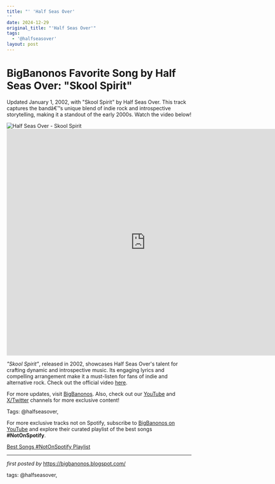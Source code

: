 ```yaml
---
title: "' 'Half Seas Over'
'"
date: 2024-12-29
original_title: "'Half Seas Over'"
tags:
  - '@halfseasover'
layout: post
---
```

<!-- Title of the Post -->
<h1 >BigBanonos Favorite Song by Half Seas Over: "Skool Spirit"</h1> <!-- Introductory Text -->
<p >Updated January 1, 2002, with "Skool Spirit" by Half Seas Over. This track captures the bandâ€™s unique blend of indie rock and introspective storytelling, making it a standout of the early 2000s. Watch the video below!</p> <!-- Featured Image -->
<div > <img src="https://i.scdn.co/image/ab67616d0000b2730e481cba7998848aa280da8e" alt="Half Seas Over - Skool Spirit" />
</div> <!-- YouTube Video Embed -->
<div > <iframe width="755" height="618" src="https://www.youtube.com/embed/NtGULjd9opA" title="Half-Seas-Over - "Skool Spirit" Music Video" frameborder="0" allow="accelerometer; autoplay; clipboard-write; encrypted-media; gyroscope; picture-in-picture; web-share" referrerpolicy="strict-origin-when-cross-origin" allowfullscreen></iframe>
</div> <!-- Song Information -->
<div > <p><em>"Skool Spirit"</em>, released in 2002, showcases Half Seas Over's talent for crafting dynamic and introspective music. Its engaging lyrics and compelling arrangement make it a must-listen for fans of indie and alternative rock. Check out the official video <a href="https://youtu.be/NtGULjd9opA" target="_blank">here</a>.</p>
</div> <!-- Footer Links -->
<div > <p>For more updates, visit <a href="https://bigbanonos.blogspot.com/" target="_blank">BigBanonos</a>. Also, check out our <a href="https://www.youtube.com/@BigBanonos" target="_blank">YouTube</a> and <a href="https://x.com/bigbanonos" target="_blank">X/Twitter</a> channels for more exclusive content!</p>
</div> <!-- Tags -->
<p >Tags: @halfseasover,</p>


<!--Subscribe and Playlist Links-->
<div>
    <p>For more exclusive tracks not on Spotify, subscribe to <a href="https://www.youtube.com/@BigBanonos" target="_blank">BigBanonos on YouTube</a> and explore their curated playlist of the best songs <strong>#NotOnSpotify</strong>.</p>
    <p><a href="https://www.youtube.com/playlist?list=PLtuNtuTatqI0kFahUCbtbfenC_ET5O_tr" target="_blank">Best Songs #NotOnSpotify Playlist<br /></a></p></div>

<hr />

<p><em>first posted by</em> <a href="https://bigbanonos.blogspot.com/" rel="noopener" target="_new">https://bigbanonos.blogspot.com/</a></p>

<p>tags: @halfseasover,</p>
